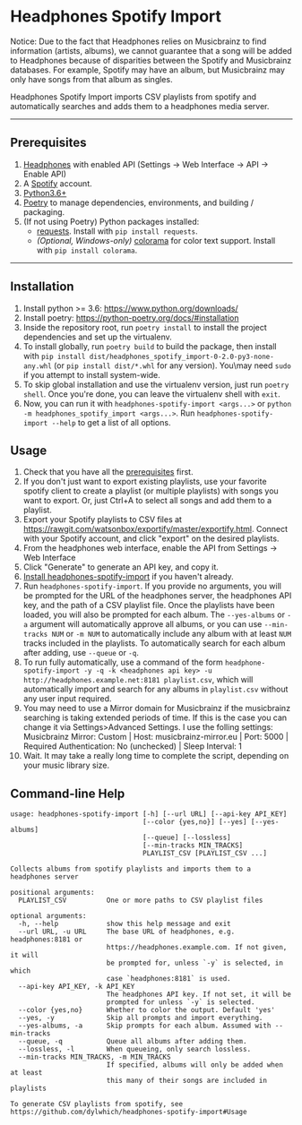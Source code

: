 Headphones Spotify Import
=========================================================


Notice: Due to the fact that Headphones relies on Musicbrainz to find information (artists, albums), we cannot guarantee
that a song will be added to Headphones because of disparities between the Spotify and Musicbrainz databases. For
example, Spotify may have an album, but Musicbrainz may only have songs from that album as singles.

Headphones Spotify Import imports CSV playlists from spotify and automatically searches and adds them to a headphones
media server.

---------------------------------------------------------

Prerequisites
---------------------------------------------------------
1. [Headphones](https://github.com/rembo10/headphones) with enabled API (Settings -> Web Interface -> API -> Enable API)
2. A [Spotify](https://spotify.com) account.
3. [Python3.6+](https://www.python.org/)
4. [Poetry](https://python-poetry.org/) to manage dependencies, environments, and building / packaging.
5. (If not using Poetry) Python packages installed:
   * [requests](https://docs.python-requests.org/en/latest/user/install/#install). Install with `pip install requests`.
   * *(Optional, Windows-only)* [colorama](https://pypi.org/project/colorama/) for color text support.
   Install with `pip install colorama`.

---------------------------------------------------------

Installation
---------------------------------------------------------
1. Install python >= 3.6: https://www.python.org/downloads/
2. Install poetry: https://python-poetry.org/docs/#installation
3. Inside the repository root, run `poetry install` to install the project dependencies and set up the virtualenv.
4. To install globally, run `poetry build` to build the package, then install with
`pip install dist/headphones_spotify_import-0-2.0-py3-none-any.whl` (or `pip install dist/*.whl` for any version). You\may need `sudo` if
you attempt to install system-wide.
5. To skip global installation and use the virtualenv version, just run `poetry shell`. Once you're done, you can leave
the virtualenv shell with `exit`.
6. Now, you can run it with `headphones-spotify-import <args...>` or `python -m headphones_spotify_import <args...>`.
Run `headphones-spotify-import --help` to get a list of all options.

Usage
---------------------------------------------------------
1. Check that you have all the [prerequisites](#Prerequisites) first.
2. If you don't just want to export existing playlists, use your favorite spotify client to create a playlist (or
multiple playlists) with songs you want to export. Or, just Ctrl+A to select all songs and add them to a playlist.
3. Export your Spotify playlists to CSV files at https://rawgit.com/watsonbox/exportify/master/exportify.html.
Connect with your Spotify account, and click "export" on the desired playlists.
4. From the headphones web interface, enable the API from Settings -> Web Interface
5. Click "Generate" to generate an API key, and copy it.
6. [Install headphones-spotify-import](#Installation) if you haven't already.
7. Run `headphones-spotify-import`. If you provide no arguments, you will be prompted for the URL of the headphones
server, the headphones API key, and the path of a CSV playlist file. Once the playlists have been loaded, you will also
be prompted for each album. The `--yes-albums` or `-a` argument will automatically approve all albums, or you can use
`--min-tracks NUM` or `-m NUM` to automatically include any album with at least `NUM` tracks included in the playlists.
To automatically search for each album after adding, use `--queue` or `-q`.
8. To run fully automatically, use a command of the form 
`headphone-spotify-import -y -q -k <headphones api key> -u http://headphones.example.net:8181 playlist.csv`, which will
automatically import and search for any albums in `playlist.csv` without any user input required.
9. You may need to use a Mirror domain for Musicbrainz if the musicbrainz searching is taking extended periods of time.
If this is the case you can change it via Settings>Advanced Settings. I use the folling settings:
Musicbrainz Mirror: Custom | Host: musicbrainz-mirror.eu | Port: 5000 | Required Authentication: No (unchecked) | Sleep Interval: 1
10. Wait. It may take a really long time to complete the script, depending on your music library size.

Command-line Help
---------------------------------------------------------
```
usage: headphones-spotify-import [-h] [--url URL] [--api-key API_KEY]
                                 [--color {yes,no}] [--yes] [--yes-albums]
                                 [--queue] [--lossless]
                                 [--min-tracks MIN_TRACKS]
                                 PLAYLIST_CSV [PLAYLIST_CSV ...]

Collects albums from spotify playlists and imports them to a headphones server

positional arguments:
  PLAYLIST_CSV          One or more paths to CSV playlist files

optional arguments:
  -h, --help            show this help message and exit
  --url URL, -u URL     The base URL of headphones, e.g. headphones:8181 or
                        https://headphones.example.com. If not given, it will
                        be prompted for, unless `-y` is selected, in which
                        case `headphones:8181` is used.
  --api-key API_KEY, -k API_KEY
                        The headphones API key. If not set, it will be
                        prompted for unless `-y` is selected.
  --color {yes,no}      Whether to color the output. Default 'yes'
  --yes, -y             Skip all prompts and import everything.
  --yes-albums, -a      Skip prompts for each album. Assumed with --min-tracks
  --queue, -q           Queue all albums after adding them.
  --lossless, -l        When queueing, only search lossless.
  --min-tracks MIN_TRACKS, -m MIN_TRACKS
                        If specified, albums will only be added when at least
                        this many of their songs are included in playlists

To generate CSV playlists from spotify, see
https://github.com/dylwhich/headphones-spotify-import#Usage
```
